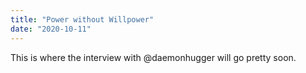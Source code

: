 ```yaml
---
title: "Power without Willpower"
date: "2020-10-11"
---
```

This is where the interview with @daemonhugger will go pretty soon.